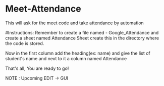 # Meet-Attendance
This will ask for the meet code and take attendance by automation

#Instructions:
Remember to create a file named - Google_Attendance and create a sheet named Attendance Sheet create this in the directory where the code is stored.

Now in the first column add the heading(ex: name) and give the list of student's name and next to it a column named Attendance

That's all, You are ready to go!

NOTE : Upcoming EDIT -> GUI
